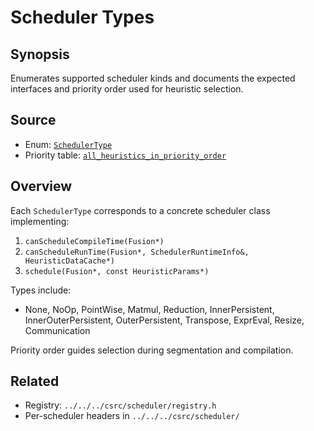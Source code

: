 # Scheduler Types

## Synopsis
Enumerates supported scheduler kinds and documents the expected interfaces and priority order used for heuristic selection.

## Source
- Enum: [`SchedulerType`](../../../csrc/scheduler/scheduler_types.h#L49)
- Priority table: [`all_heuristics_in_priority_order`](../../../csrc/scheduler/scheduler_types.h#L64)

## Overview
Each `SchedulerType` corresponds to a concrete scheduler class implementing:
1) `canScheduleCompileTime(Fusion*)`
2) `canScheduleRunTime(Fusion*, SchedulerRuntimeInfo&, HeuristicDataCache*)`
3) `schedule(Fusion*, const HeuristicParams*)`

Types include:
- None, NoOp, PointWise, Matmul, Reduction, InnerPersistent, InnerOuterPersistent, OuterPersistent, Transpose, ExprEval, Resize, Communication

Priority order guides selection during segmentation and compilation.

## Related
- Registry: `../../../csrc/scheduler/registry.h`
- Per-scheduler headers in `../../../csrc/scheduler/`
